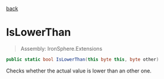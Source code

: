﻿

[back](/IronSphere.Extensions/types/ByteExtension)

# IsLowerThan

> Assembly: IronSphere.Extensions

```csharp
public static bool IsLowerThan(this byte this, byte other)
```

Checks whether the actual value is lower than an other one.

 